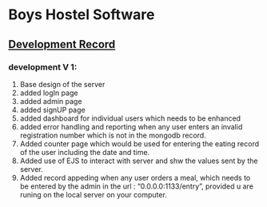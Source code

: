 
<h1>Boys Hostel Software </h1>
<h2><u>Development Record</u></h2>
<h3>development V 1:</h3>
<ol>
  <li>Base design of the server</li>
    <li> added logIn page</li>
    <li> added admin page</li>
   <li> added signUP page</li>
    <li> added dashboard  for individual users which needs to be enhanced</li>
   <li> added error handling and reporting when any user enters an invalid registration number which is not in the mongodb record.</li>
    <li> Added counter page which would be used for entering the eating record of the user including the date and time.</li>
    <li> Added use of EJS to interact with server and shw the values sent by the server.</li>
    <li> Added record appeding when any user orders a meal, which needs to be entered by the admin in the url : “0.0.0.0:1133/entry”, provided u are runing on the local server on your computer.</li>
 </ol>
	
